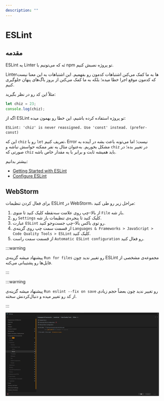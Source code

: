 ```yaml
---
description: ""
---
```


# ESLint

## مقدمه

ESLint
یه Linter ئه که می‌تونیم با npm تو پروژه نصبش کنیم.

Linterها
به ما کمک می‌کنن اشتباهات کدمون رو بفهمیم.
این اشتباهات به این معنا نیست که کدمون موقع اجرا خطا میده؛
بلکه به ما کمک می‌کنن از بروز باگ‌های پنهان جلوگیری کنیم.

مثلاً این کد رو در نظر بگیرید:

```typescript
let chiz = 23;
console.log(chiz);
```

اگه از ESLint تو پروژه استفاده کرده باشیم،
این خطا رو بهمون میده:

```text
ESLint: 'chiz' is never reassigned. Use 'const' instead. (prefer-const)
```

این که `chiz` رو با `let` تعریف کنیم، Error نیست؛
اما می‌تونه باعث بشه در آینده به مشکل بخوریم.
به‌عنوان مثال یه نفر ممکنه حواسش نباشه و `chiz` در تغییر بده؛
در صورتی که `chiz` باید همیشه ثابت و برابر با یه مقدار خاص باشه.

بیشتر بدانیم:

- [Getting Started with ESLint](https://eslint.org/docs/latest/use/getting-started)
- [Configure ESLint](https://eslint.org/docs/latest/use/configure/)

## WebStorm

برای فعال کردن تنظیمات ESLint در WebStorm، مراحل زیر رو طی کنید:

1. از بالا-چپ روی علامت سه‌نقطه کلیک کنید تا منوی `File` باز شه.
2. رو `Settings` کلیک کنید تا پنجره‌ی تنظیمات باز شه.
3. عبارت `ESLint` رو توی باکس بالا-چپ جست‌وجو کنید.
4. از قسمت سمت چپ روی گزینه‌ی `Languages & Frameworks > JavaScript > Code Quality Tools > ESLint` کلیک کنید.
5. از قسمت سمت راست `Automatic ESLint configuration` رو فعال کنید.

:::warning

پیشنهاد میشه گزینه‌ی `Run for files` رو تغییر ندید چون ESLint مجموعه‌ی مشخصی از فایل‌ها رو پشتیبانی می‌کنه.

:::

:::warning

پیشنهاد میشه گزینه‌ی `Run eslint --fix on save` رو تغییر ندید چون بعضاً حجم زیادی از کد رو تغییر میده و دنبال‌کردنش سخته.

:::

![تنظیمات ESLint در WebStorm](../assets/screenshots/eslint-webstorm.jpg)
